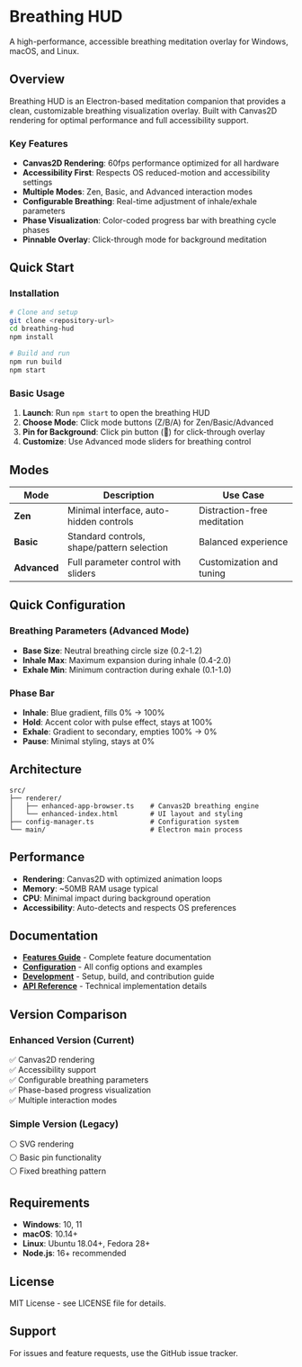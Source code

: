 # Breathing HUD

A high-performance, accessible breathing meditation overlay for Windows, macOS, and Linux.

## Overview

Breathing HUD is an Electron-based meditation companion that provides a clean, customizable breathing visualization overlay. Built with Canvas2D rendering for optimal performance and full accessibility support.

### Key Features

- **Canvas2D Rendering**: 60fps performance optimized for all hardware
- **Accessibility First**: Respects OS reduced-motion and accessibility settings  
- **Multiple Modes**: Zen, Basic, and Advanced interaction modes
- **Configurable Breathing**: Real-time adjustment of inhale/exhale parameters
- **Phase Visualization**: Color-coded progress bar with breathing cycle phases
- **Pinnable Overlay**: Click-through mode for background meditation

## Quick Start

### Installation

```bash
# Clone and setup
git clone <repository-url>
cd breathing-hud
npm install

# Build and run
npm run build
npm start
```

### Basic Usage

1. **Launch**: Run `npm start` to open the breathing HUD
2. **Choose Mode**: Click mode buttons (Z/B/A) for Zen/Basic/Advanced
3. **Pin for Background**: Click pin button (📌) for click-through overlay
4. **Customize**: Use Advanced mode sliders for breathing control

## Modes

| Mode | Description | Use Case |
|------|-------------|----------|
| **Zen** | Minimal interface, auto-hidden controls | Distraction-free meditation |
| **Basic** | Standard controls, shape/pattern selection | Balanced experience |
| **Advanced** | Full parameter control with sliders | Customization and tuning |

## Quick Configuration

### Breathing Parameters (Advanced Mode)
- **Base Size**: Neutral breathing circle size (0.2-1.2)
- **Inhale Max**: Maximum expansion during inhale (0.4-2.0) 
- **Exhale Min**: Minimum contraction during exhale (0.1-1.0)

### Phase Bar
- **Inhale**: Blue gradient, fills 0% → 100%
- **Hold**: Accent color with pulse effect, stays at 100%
- **Exhale**: Gradient to secondary, empties 100% → 0%
- **Pause**: Minimal styling, stays at 0%

## Architecture

```
src/
├── renderer/
│   ├── enhanced-app-browser.ts    # Canvas2D breathing engine
│   └── enhanced-index.html        # UI layout and styling
├── config-manager.ts              # Configuration system
└── main/                          # Electron main process
```

## Performance

- **Rendering**: Canvas2D with optimized animation loops
- **Memory**: ~50MB RAM usage typical
- **CPU**: Minimal impact during background operation
- **Accessibility**: Auto-detects and respects OS preferences

## Documentation

- [**Features Guide**](docs/FEATURES.md) - Complete feature documentation
- [**Configuration**](docs/CONFIGURATION.md) - All config options and examples
- [**Development**](docs/DEVELOPMENT.md) - Setup, build, and contribution guide
- [**API Reference**](docs/API.md) - Technical implementation details

## Version Comparison

### Enhanced Version (Current)
✅ Canvas2D rendering  
✅ Accessibility support  
✅ Configurable breathing parameters  
✅ Phase-based progress visualization  
✅ Multiple interaction modes  

### Simple Version (Legacy)
⚪ SVG rendering  
⚪ Basic pin functionality  
⚪ Fixed breathing pattern  

## Requirements

- **Windows**: 10, 11
- **macOS**: 10.14+  
- **Linux**: Ubuntu 18.04+, Fedora 28+
- **Node.js**: 16+ recommended

## License

MIT License - see LICENSE file for details.

## Support

For issues and feature requests, use the GitHub issue tracker.
